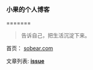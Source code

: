 ### 小果的个人博客
=======

> 告诉自己，把生活沉淀下来。

首页： [sobear.com](http://sobear.me)

文章列表: **[issue](https://github.com/tomayday/MyBlog/issues?state=open)**